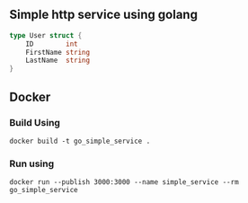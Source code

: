 ## Simple http service using golang

```go
type User struct {
	ID        int
	FirstName string
	LastName  string
}
```

## Docker

### Build Using
`docker build -t go_simple_service .`

### Run using
`docker run --publish 3000:3000 --name simple_service --rm go_simple_service`
